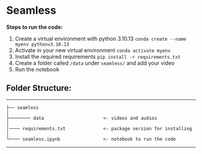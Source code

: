 # Seamless

**Steps to run the code:**
1. Create a virtual environment with python 3.10.13
`conda create --name myenv python=3.10.13`
3. Activate in your new virtual environment
`conda activate myenv`
4. Install the required requirements
`pip install -r requirements.txt`
5. Create a folder called `/data` under `seamless/` and add your video
6. Run the notebook

## Folder Structure:
------------

    ├── seamless
    │
    ├──────── data                      <- videos and audios
    │
    │──── requirements.txt              <- package version for installing
    │
    └──── seamless.ipynb                <- notebook to run the code
--------
